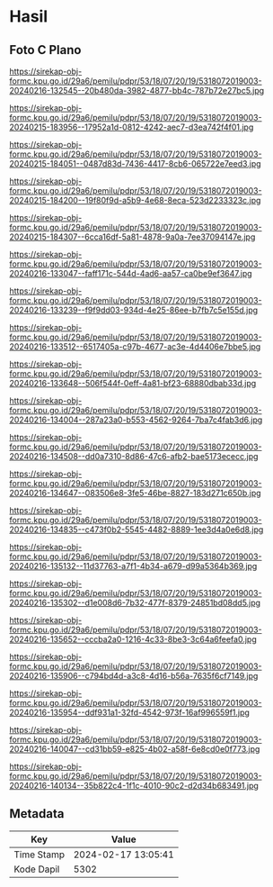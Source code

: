 # Hasil

## Foto C Plano

https://sirekap-obj-formc.kpu.go.id/29a6/pemilu/pdpr/53/18/07/20/19/5318072019003-20240216-132545--20b480da-3982-4877-bb4c-787b72e27bc5.jpg

https://sirekap-obj-formc.kpu.go.id/29a6/pemilu/pdpr/53/18/07/20/19/5318072019003-20240215-183956--17952a1d-0812-4242-aec7-d3ea742f4f01.jpg

https://sirekap-obj-formc.kpu.go.id/29a6/pemilu/pdpr/53/18/07/20/19/5318072019003-20240215-184051--0487d83d-7436-4417-8cb6-065722e7eed3.jpg

https://sirekap-obj-formc.kpu.go.id/29a6/pemilu/pdpr/53/18/07/20/19/5318072019003-20240215-184200--19f80f9d-a5b9-4e68-8eca-523d2233323c.jpg

https://sirekap-obj-formc.kpu.go.id/29a6/pemilu/pdpr/53/18/07/20/19/5318072019003-20240215-184307--6cca16df-5a81-4878-9a0a-7ee37094147e.jpg

https://sirekap-obj-formc.kpu.go.id/29a6/pemilu/pdpr/53/18/07/20/19/5318072019003-20240216-133047--faff171c-544d-4ad6-aa57-ca0be9ef3647.jpg

https://sirekap-obj-formc.kpu.go.id/29a6/pemilu/pdpr/53/18/07/20/19/5318072019003-20240216-133239--f9f9dd03-934d-4e25-86ee-b7fb7c5e155d.jpg

https://sirekap-obj-formc.kpu.go.id/29a6/pemilu/pdpr/53/18/07/20/19/5318072019003-20240216-133512--6517405a-c97b-4677-ac3e-4d4406e7bbe5.jpg

https://sirekap-obj-formc.kpu.go.id/29a6/pemilu/pdpr/53/18/07/20/19/5318072019003-20240216-133648--506f544f-0eff-4a81-bf23-68880dbab33d.jpg

https://sirekap-obj-formc.kpu.go.id/29a6/pemilu/pdpr/53/18/07/20/19/5318072019003-20240216-134004--287a23a0-b553-4562-9264-7ba7c4fab3d6.jpg

https://sirekap-obj-formc.kpu.go.id/29a6/pemilu/pdpr/53/18/07/20/19/5318072019003-20240216-134508--dd0a7310-8d86-47c6-afb2-bae5173ececc.jpg

https://sirekap-obj-formc.kpu.go.id/29a6/pemilu/pdpr/53/18/07/20/19/5318072019003-20240216-134647--083506e8-3fe5-46be-8827-183d271c650b.jpg

https://sirekap-obj-formc.kpu.go.id/29a6/pemilu/pdpr/53/18/07/20/19/5318072019003-20240216-134835--c473f0b2-5545-4482-8889-1ee3d4a0e6d8.jpg

https://sirekap-obj-formc.kpu.go.id/29a6/pemilu/pdpr/53/18/07/20/19/5318072019003-20240216-135132--11d37763-a7f1-4b34-a679-d99a5364b369.jpg

https://sirekap-obj-formc.kpu.go.id/29a6/pemilu/pdpr/53/18/07/20/19/5318072019003-20240216-135302--d1e008d6-7b32-477f-8379-24851bd08dd5.jpg

https://sirekap-obj-formc.kpu.go.id/29a6/pemilu/pdpr/53/18/07/20/19/5318072019003-20240216-135652--cccba2a0-1216-4c33-8be3-3c64a6feefa0.jpg

https://sirekap-obj-formc.kpu.go.id/29a6/pemilu/pdpr/53/18/07/20/19/5318072019003-20240216-135906--c794bd4d-a3c8-4d16-b56a-7635f6cf7149.jpg

https://sirekap-obj-formc.kpu.go.id/29a6/pemilu/pdpr/53/18/07/20/19/5318072019003-20240216-135954--ddf931a1-32fd-4542-973f-16af996559f1.jpg

https://sirekap-obj-formc.kpu.go.id/29a6/pemilu/pdpr/53/18/07/20/19/5318072019003-20240216-140047--cd31bb59-e825-4b02-a58f-6e8cd0e0f773.jpg

https://sirekap-obj-formc.kpu.go.id/29a6/pemilu/pdpr/53/18/07/20/19/5318072019003-20240216-140134--35b822c4-1f1c-4010-90c2-d2d34b683491.jpg


## Metadata

| Key        | Value               |
| ---------- | ------------------- |
| Time Stamp | 2024-02-17 13:05:41 |
| Kode Dapil | 5302                |



